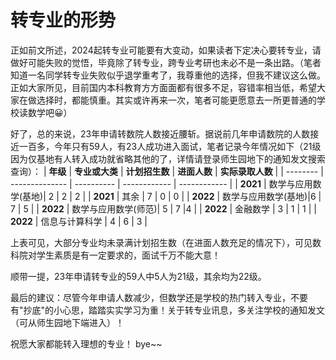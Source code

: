 # 转专业的形势
正如前文所述，2024起转专业可能要有大变动，如果读者下定决心要转专业，请做好可能失败的觉悟，毕竟除了转专业，跨专业考研也未必不是一条出路。（笔者知道一名同学转专业失败似乎退学重考了，我尊重他的选择，但我不建议这么做。正如大家所见，目前国内本科教育方方面面都有很多不足，容错率相当低，希望大家在做选择时，都能慎重。其实或许再来一次，笔者可能更愿意去一所更普通的学校读数学吧😀）

好了，总的来说，23年申请转数院人数接近腰斩。据说前几年申请数院的人数接近一百多，今年只有59人，有23人成功进入面试，笔者记录今年情况如下（21级因为仅基地有人转入成功就省略其他的了，详情请登录师生园地下的通知发文搜索查询）：
| **年级** | **专业或大类** | **计划招生数** | **进面人数** | **实际录取人数** |
| -------- | -------------- | ---------- | ------------ | ------------ |
| **2021** | 数学与应用数学(基地)| 2        | 2         | 2          |
| **2021** | 其余               | 7         | 0         | 0          |
| **2022** | 数学与应用数学(基地)|6         | 7        | 5           |
| **2022** | 数学与应用数学(师范)| 5       | 7         |4            |
| **2022** | 金融数学           | 3       | 1         | 1          |
| **2022** | 信息与计算科学      | 4         | 6        | 3            |

上表可见，大部分专业均未录满计划招生数（在进面人数充足的情况下），可见数科院对学生素质是有一定要求的，面试千万不能大意！

顺带一提，23年申请转专业的59人中5人为21级，其余均为22级。


最后的建议：尽管今年申请人数减少，但数学还是学校的热门转入专业，不要有"抄底"的小心思，踏踏实实学习为重！关于转专业讯息，多关注学校的通知发文（可从师生园地下端进入）！

祝愿大家都能转入理想的专业！
bye~~